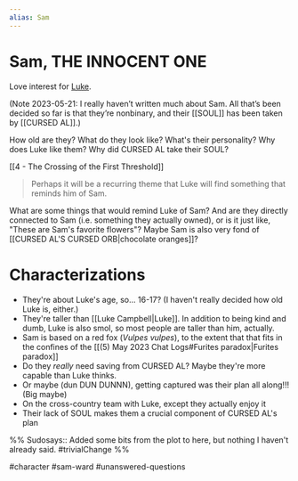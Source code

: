 ```yaml
---
alias: Sam
---
```

# Sam, THE INNOCENT ONE
Love interest for [Luke](Luke%20Campbell.md).

(Note 2023-05-21: I really haven’t written much about Sam. All that’s been decided so far is that they’re nonbinary, and their [[SOUL]] has been taken by [[CURSED AL]].)

How old are they? What do they look like? What's their personality? Why does Luke like them? Why did CURSED AL take their SOUL?

[[4 - The Crossing of the First Threshold]]
>Perhaps it will be a recurring theme that Luke will find something that reminds him of Sam.

What are some things that would remind Luke of Sam? And are they directly connected to Sam (i.e. something they actually owned), or is it just like, "These are Sam's favorite flowers"? Maybe Sam is also very fond of [[CURSED AL'S CURSED ORB|chocolate oranges]]?

# Characterizations

* They're about Luke's age, so... 16-17? (I haven't really decided how old Luke is, either.)
* They're taller than [[Luke Campbell|Luke]]. In addition to being kind and dumb, Luke is also smol, so most people are taller than him, actually.
* Sam is based on a red fox (*Vulpes vulpes*), to the extent that that fits in the confines of the [[(5) May 2023 Chat Logs#Furites paradox|Furites paradox]]
* Do they *really* need saving from CURSED AL? Maybe they're more capable than Luke thinks.
* Or maybe (dun DUN DUNNN), getting captured was their plan all along!!! (Big maybe)
* On the cross-country team with Luke, except they actually enjoy it
* Their lack of SOUL makes them a crucial component of CURSED AL's plan

%%
Sudosays:: Added some bits from the plot to here, but nothing I haven't already said.
#trivialChange 
%%

#character #sam-ward #unanswered-questions 